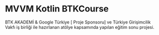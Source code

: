# MVVM Kotlin BTKCourse
BTK AKADEMİ & Google Türkiye [ Proje Sponsoru] ve Türkiye Girişimcilik Vakfı iş birliği ile hazırlanan atölye kapsamında yapılan eğitim sonu projesi.

